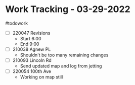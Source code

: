 # Work Tracking - 03-29-2022
#todowork
- [ ]  220047 Revisions
	- Start 6:00
	- End 9:00
- [ ] 210038 Agnew PL
	- Shouldn't be too many remaining changes
- [ ] 210093 Lincoln Rd
	- Send updated map and log from jetting
- [ ] 220054 100th Ave
	- Working on map still